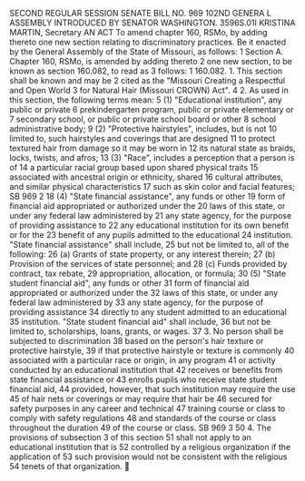 SECOND REGULAR SESSION
SENATE BILL NO. 969
102ND GENERA L ASSEMBLY
INTRODUCED BY SENATOR WASHINGTON.
3596S.01I KRISTINA MARTIN, Secretary
AN ACT
To amend chapter 160, RSMo, by adding thereto one new section relating to discriminatory
practices.
Be it enacted by the General Assembly of the State of Missouri, as follows:
1 Section A. Chapter 160, RSMo, is amended by adding thereto
2 one new section, to be known as section 160.082, to read as
3 follows:
1 160.082. 1. This section shall be known and may be
2 cited as the "Missouri Creating a Respectful and Open World
3 for Natural Hair (Missouri CROWN) Act".
4 2. As used in this section, the following terms mean:
5 (1) "Educational institution", any public or private
6 prekindergarten program, public or private elementary or
7 secondary school, or public or private school board or other
8 school administrative body;
9 (2) "Protective hairstyles", includes, but is not
10 limited to, such hairstyles and coverings that are designed
11 to protect textured hair from damage so it may be worn in
12 its natural state as braids, locks, twists, and afros;
13 (3) "Race", includes a perception that a person is of
14 a particular racial group based upon shared physical traits
15 associated with ancestral origin or ethnicity, shared
16 cultural attributes, and similar physical characteristics
17 such as skin color and facial features;
SB 969 2
18 (4) "State financial assistance", any funds or other
19 form of financial aid appropriated or authorized under the
20 laws of this state, or under any federal law administered by
21 any state agency, for the purpose of providing assistance to
22 any educational institution for its own benefit or for the
23 benefit of any pupils admitted to the educational
24 institution. "State financial assistance" shall include,
25 but not be limited to, all of the following:
26 (a) Grants of state property, or any interest therein;
27 (b) Provision of the services of state personnel; and
28 (c) Funds provided by contract, tax rebate,
29 appropriation, allocation, or formula;
30 (5) "State student financial aid", any funds or other
31 form of financial aid appropriated or authorized under the
32 laws of this state, or under any federal law administered by
33 any state agency, for the purpose of providing assistance
34 directly to any student admitted to an educational
35 institution. "State student financial aid" shall include,
36 but not be limited to, scholarships, loans, grants, or wages.
37 3. No person shall be subjected to discrimination
38 based on the person's hair texture or protective hairstyle,
39 if that protective hairstyle or texture is commonly
40 associated with a particular race or origin, in any program
41 or activity conducted by an educational institution that
42 receives or benefits from state financial assistance or
43 enrolls pupils who receive state student financial aid,
44 provided, however, that such institution may require the use
45 of hair nets or coverings or may require that hair be
46 secured for safety purposes in any career and technical
47 training course or class to comply with safety regulations
48 and standards of the course or class throughout the duration
49 of the course or class.
SB 969 3
50 4. The provisions of subsection 3 of this section
51 shall not apply to an educational institution that is
52 controlled by a religious organization if the application of
53 such provision would not be consistent with the religious
54 tenets of that organization.
